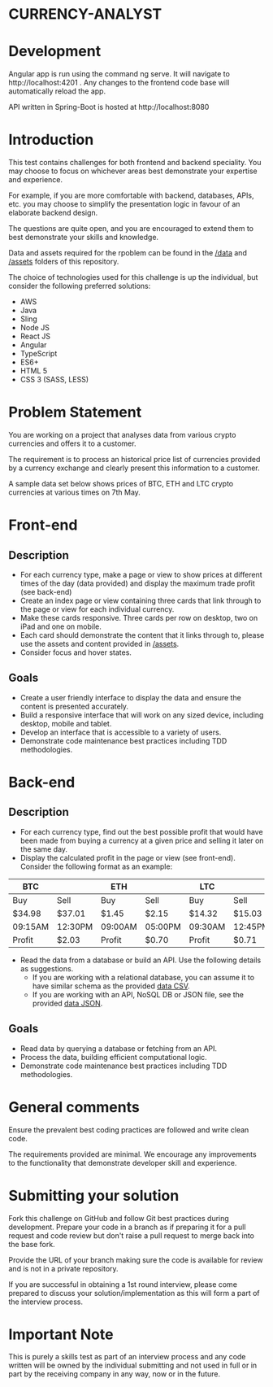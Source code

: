 # CURRENCY-ANALYST

# Development
Angular app is run using the command ng serve. It will navigate to http://localhost:4201 . Any changes to the frontend code base will automatically reload the app.

API written in Spring-Boot is hosted at http://localhost:8080

# Introduction
This test contains challenges for both frontend and backend speciality.
You may choose to focus on whichever areas best demonstrate your expertise and experience.

For example, if you are more comfortable with backend, databases, APIs, etc. you may choose to simplify the presentation logic in favour of an elaborate backend design.

The questions are quite open, and you are encouraged to extend them to best demonstrate your skills and knowledge.

Data and assets required for the rpoblem can be found in the [/data](/data) and [/assets](/assets) folders of this repository.

The choice of technologies used for this challenge is up the individual, but consider the following preferred solutions:

* AWS
* Java
* Sling
* Node JS
* React JS
* Angular
* TypeScript
* ES6+
* HTML 5
* CSS 3 (SASS, LESS)

# Problem Statement
You are working on a project that analyses data from various crypto currencies and offers it to a customer.

The requirement is to process an historical price list of currencies provided by a currency exchange and clearly present this information to a customer.

A sample data set below shows prices of BTC, ETH and LTC crypto currencies at various times on 7th May.

# Front-end
## Description
* For each currency type, make a page or view to show prices at different times of the day (data provided) and display the maximum trade profit (see back-end)
* Create an index page or view containing three cards that link through to the page or view for each individual currency.
* Make these cards responsive. Three cards per row on desktop, two on iPad and one on mobile.
* Each card should demonstrate the content that it links through to, please use the assets and content provided in [/assets](/assets).
* Consider focus and hover states.

## Goals

* Create a user friendly interface to display the data and ensure the content is presented accurately.
* Build a responsive interface that will work on any sized device, including desktop, mobile and tablet.
* Develop an interface that is accessible to a variety of users.
* Demonstrate code maintenance best practices including TDD methodologies.

# Back-end
## Description
* For each currency type, find out the best possible profit that would have been made from buying a currency at a given price and selling it later on the same day. 
* Display the calculated profit in the page or view (see front-end). Consider the following format as an example: 

|BTC     |        |ETH     |        |LTC     |        |
|---     |---     |---     |---     |---     |---     |
|Buy     |Sell    |Buy     |Sell    |Buy     |Sell    |
|$34.98  |$37.01  |$1.45   |$2.15   |$14.32  |$15.03  |
|09:15AM |12:30PM |09:00AM |05:00PM |09:30AM |12:45PM |
|Profit  |$2.03   |Profit  |$0.70   |Profit  |$0.71   |

* Read the data from a database or build an API. Use the following details as suggestions.
	* If you are working with a relational database, you can assume it to have similar schema as the provided [data CSV](/data/20180507.csv).
	* If you are working with an API, NoSQL DB or JSON file, see the provided [data JSON](/data/20180507.json).

## Goals
* Read data by querying a database or fetching from an API.  
* Process the data, building efficient computational logic.
* Demonstrate code maintenance best practices including TDD methodologies.

# General comments
Ensure the prevalent best coding practices are followed and write clean code.

The requirements provided are minimal. We encourage any improvements to the functionality that demonstrate developer skill and experience.

# Submitting your solution
Fork this challenge on GitHub and follow Git best practices during development.
Prepare your code in a branch as if preparing it for a pull request and code review but don't raise a pull request to merge back into the base fork.

Provide the URL of your branch making sure the code is available for review and is not in a private repository.

If you are successful in obtaining a 1st round interview, please come prepared to discuss your solution/implementation as this will form a part of the interview process.

# Important Note
This is purely a skills test as part of an interview process and any code written will be owned by the individual submitting and not used in full or in part by the receiving company in any way, now or in the future.
